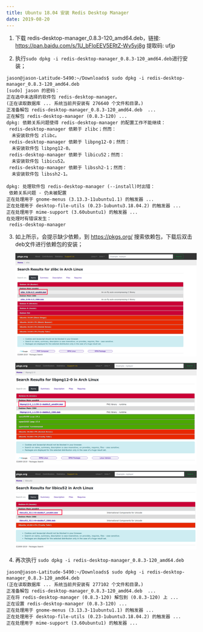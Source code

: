 ```yaml
---
title: Ubuntu 18.04 安装 Redis Desktop Manager
date: 2019-08-20
---
```


1. 下载 redis-desktop-manager_0.8.3-120_amd64.deb，链接: https://pan.baidu.com/s/1U_bFloEEV5ERtZ-Wv5yj8g 提取码: ufjp

2. 执行`sudo dpkg -i redis-desktop-manager_0.8.3-120_amd64.deb`进行安装；

```shell
jason@jason-Latitude-5490:~/Downloads$ sudo dpkg -i redis-desktop-manager_0.8.3-120_amd64.deb 
[sudo] jason 的密码： 
正在选中未选择的软件包 redis-desktop-manager。
(正在读取数据库 ... 系统当前共安装有 276640 个文件和目录。)
正准备解包 redis-desktop-manager_0.8.3-120_amd64.deb  ...
正在解包 redis-desktop-manager (0.8.3-120) ...
dpkg: 依赖关系问题使得 redis-desktop-manager 的配置工作不能继续：
 redis-desktop-manager 依赖于 zlibc；然而：
  未安装软件包 zlibc。
 redis-desktop-manager 依赖于 libpng12-0；然而：
  未安装软件包 libpng12-0。
 redis-desktop-manager 依赖于 libicu52；然而：
  未安装软件包 libicu52。
 redis-desktop-manager 依赖于 libssh2-1；然而：
  未安装软件包 libssh2-1。

dpkg: 处理软件包 redis-desktop-manager (--install)时出错：
 依赖关系问题 - 仍未被配置
正在处理用于 gnome-menus (3.13.3-11ubuntu1.1) 的触发器 ...
正在处理用于 desktop-file-utils (0.23-1ubuntu3.18.04.2) 的触发器 ...
正在处理用于 mime-support (3.60ubuntu1) 的触发器 ...
在处理时有错误发生：
 redis-desktop-manager
```

3. 如上所示，会提示缺少依赖，到 https://pkgs.org/ 搜索依赖包，下载后双击deb文件进行依赖包的安装；

   ![](./pkg-zlibc.png)

   ![](./pkg-libpng.png)

   ![](./pkg-libicu52.png)

4. 再次执行 `sudo dpkg -i redis-desktop-manager_0.8.3-120_amd64.deb`

```shell
jason@jason-Latitude-5490:~/Downloads$ sudo dpkg -i redis-desktop-manager_0.8.3-120_amd64.deb 
(正在读取数据库 ... 系统当前共安装有 277102 个文件和目录。)
正准备解包 redis-desktop-manager_0.8.3-120_amd64.deb  ...
正在将 redis-desktop-manager (0.8.3-120) 解包到 (0.8.3-120) 上 ...
正在设置 redis-desktop-manager (0.8.3-120) ...
正在处理用于 gnome-menus (3.13.3-11ubuntu1.1) 的触发器 ...
正在处理用于 desktop-file-utils (0.23-1ubuntu3.18.04.2) 的触发器 ...
正在处理用于 mime-support (3.60ubuntu1) 的触发器 ...

```

